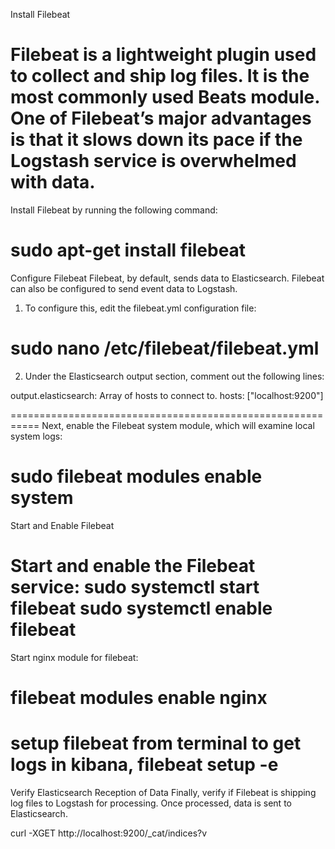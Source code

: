 Install Filebeat

Filebeat is a lightweight plugin used to collect and ship log files. 
It is the most commonly used Beats module. One of Filebeat’s major 
advantages is that it slows down its pace if the Logstash service is 
overwhelmed with data.
===========================================================
Install Filebeat by running the following command:

sudo apt-get install filebeat
===========================================================
Configure Filebeat
Filebeat, by default, sends data to Elasticsearch. Filebeat can also be configured to send event data to Logstash.

1. To configure this, edit the filebeat.yml configuration file:

sudo nano /etc/filebeat/filebeat.yml
===========================================================
2. Under the Elasticsearch output section, comment out the following lines:

output.elasticsearch:
   Array of hosts to connect to.
   hosts: ["localhost:9200"]

===========================================================
Next, enable the Filebeat system module, 
which will examine local system logs:

sudo filebeat modules enable system
===========================================================
Start and Enable Filebeat

Start and enable the Filebeat service:
sudo systemctl start filebeat
sudo systemctl enable filebeat
===========================================================
Start nginx module for filebeat:

filebeat modules enable nginx
===========================================================
setup filebeat from terminal to get logs in kibana,
filebeat setup -e
===========================================================
Verify Elasticsearch Reception of Data
Finally, verify if Filebeat is shipping log files to Logstash for processing. Once processed, data is sent to Elasticsearch.

curl -XGET http://localhost:9200/_cat/indices?v
